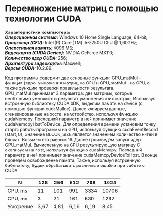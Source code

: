 Перемножение матриц с помощью технологии CUDA
=====================


**Характеристики компьютера: <br />**
***Операционная система:*** Windows 10 Home Single Language, 64-bit; <br /> 
***Процессор (CPU):*** Intel (R) Core (TM) i5-8250U CPU @ 1,60GHz; <br />
***Оперативная память:*** 4096 МБ; <br />
***Видеокарта (CUDA Device):*** NVIDIA GeForce MX110; <br />
***Количество ядер CUDA:*** 256; <br />
***Архитектура видеокарты:*** Maxwell; <br />
***Версия CUDA:*** 10.2.89. <br />

Код программы содержит две основные функции: GPU_matMul - функция (ядро) умножения матриц на GPU и CPU_matMul - на CPU, а также функцию проверки правильности результата. <br />
GPU_matMul принимает 3 параметра: две матрицы, которые необходимо умножить и результат умножения этих матриц.
Используя встроенную библиотеку CUDA SDK, выделим память на device (с помощью фуннции cudaMalloc).
Далее копируем данные, сгенерированные на хосте, на устройство, используя функцию cudaMemcpy. Последний параметр в ней принимает значение cudaMemcpyHostToDevice.
Для определения времени установим точку старта работы программы на GPU, используя функцию cudaEventRecord (start, 0);
Значение BLOCK_SIZE является значением количество нитей в блоках. Возьмем его равным 16.
Далее произведём запуск ядер GPU_matMul.
Вычисленную на GPU результирующую матрицу C скопируем на host, используя функцию cudaMemcpy. Последний параметр в ней принимает значение cudaMemcpyDeviceToHost.
В конце проведём освобождение памяти.
Также, используя встроенную библиотеку, будем обрабатывать различные ошибки при работе с CUDA.




N | 128 | 256 | 512 | 768 | 1024 | 
--- | --- | --- | --- |--- |--- |
CPU, ms | 11 | 101 | 991 | 3334 | 10706 | 
GPU, ms | 3 | 21 | 161 | 539 | 1267 | 
Ускорение | 3,67 | 4,81 | 6,16 | 6,19 | 8,45 | 
